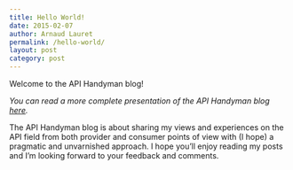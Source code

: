 ```yaml
---
title: Hello World!
date: 2015-02-07
author: Arnaud Lauret
permalink: /hello-world/
layout: post
category: post
---
```

Welcome to the API Handyman blog!

*You can read a more complete presentation of the API Handyman blog [here](/about/).*

The API Handyman blog is about sharing my views and experiences on the API field from both provider and consumer points of view with (I hope) a pragmatic and unvarnished approach.
I hope you’ll enjoy reading my posts and I’m looking forward to your feedback and comments.